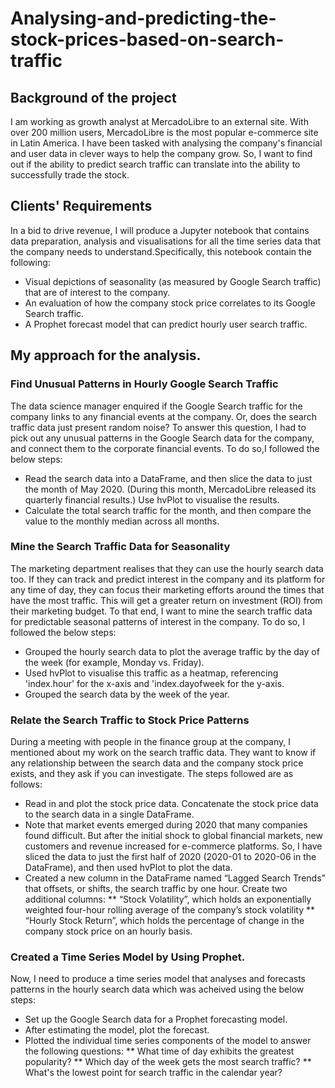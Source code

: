 # Analysing-and-predicting-the-stock-prices-based-on-search-traffic
## Background of the project
I am working as growth analyst at MercadoLibre to an external site. With over 200 million users, MercadoLibre is the most popular e-commerce site in Latin America. I have been tasked with analysing the company's financial and user data in clever ways to help the company grow. So, I want to find out if the ability to predict search traffic can translate into the ability to successfully trade the stock.
## Clients' Requirements
In a bid to drive revenue, I will produce a Jupyter notebook that contains data preparation, analysis and  visualisations for all the time series data that the company needs to understand.Specifically, this notebook contain the following:
* Visual depictions of seasonality (as measured by Google Search traffic) that are of interest to the company.
* An evaluation of how the company stock price correlates to its Google Search traffic.
* A Prophet forecast model that can predict hourly user search traffic.
 ## My approach for the analysis. 
 ### Find Unusual Patterns in Hourly Google Search Traffic
 The data science manager enquired if the Google Search traffic for the company links to any financial events at the company. Or, does the search traffic data just present random noise? To answer this question, I had to pick out any unusual patterns in the Google Search data for the company, and connect them to the corporate financial events.
 To do so,I followed the below steps: 
 * Read the search data into a DataFrame, and then slice the data to just the month of May 2020. (During this month, MercadoLibre released its quarterly financial results.) Use hvPlot to visualise the results.
 * Calculate the total search traffic for the month, and then compare the value to the monthly median across all months.
### Mine the Search Traffic Data for Seasonality
The marketing department realises that they can use the hourly search data too. If they can track and predict interest in the company and its platform for any time of day, they can focus their marketing efforts around the times that have the most traffic. This will get a greater return on investment (ROI) from their marketing budget.
To that end, I want to mine the search traffic data for predictable seasonal patterns of interest in the company. To do so, I followed the below steps:
* Grouped the hourly search data to plot the average traffic by the day of the week (for example, Monday vs. Friday).
* Used hvPlot to visualise this traffic as a heatmap, referencing 'index.hour' for the x-axis and 'index.dayofweek for the y-axis.
* Grouped the search data by the week of the year.

### Relate the Search Traffic to Stock Price Patterns
During a meeting with people in the finance group at the company, I mentioned about my work on the search traffic data. They want to know if any relationship between the search data and the company stock price exists, and they ask if you can investigate.
The steps followed are as follows:
* Read in and plot the stock price data. Concatenate the stock price data to the search data in a single DataFrame.
* Note that market events emerged during 2020 that many companies found difficult. But after the initial shock to global financial markets, new customers and revenue increased for e-commerce platforms. So, I have sliced the data to just the first half of 2020 (2020-01 to 2020-06 in the DataFrame), and then used hvPlot to plot the data.
* Created a new column in the DataFrame named “Lagged Search Trends” that offsets, or shifts, the search traffic by one hour. Create two additional columns:
** “Stock Volatility”, which holds an exponentially weighted four-hour rolling average of the company’s stock volatility
** “Hourly Stock Return”, which holds the percentage of change in the company stock price on an hourly basis.
### Created a Time Series Model by Using Prophet.
Now, I need to produce a time series model that analyses and forecasts patterns in the hourly search data which was acheived using the below steps:
* Set up the Google Search data for a Prophet forecasting model.
* After estimating the model, plot the forecast.
* Plotted the individual time series components of the model to answer the following questions:
** What time of day exhibits the greatest popularity?
** Which day of the week gets the most search traffic?
** What's the lowest point for search traffic in the calendar year?
